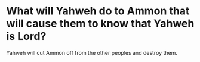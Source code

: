 # What will Yahweh do to Ammon that will cause them to know that Yahweh is Lord?

Yahweh will cut Ammon off from the other peoples and destroy them.
